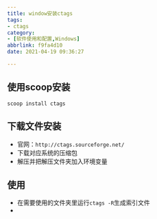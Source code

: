 ```yaml
---
title: window安装ctags
tags: 
- ctags
category: 
- [软件使用和配置,Windows]
abbrlink: f9fa4d10
date: 2021-04-19 09:36:27

---
```


## 使用scoop安装
`scoop install ctags`

## 下载文件安装
+ 官网：`http://ctags.sourceforge.net/`
+ 下载对应系统的压缩包
+ 解压并把解压文件夹加入环境变量

## 使用
+ 在需要使用的文件夹里运行`ctags -R`生成索引文件
+ 
